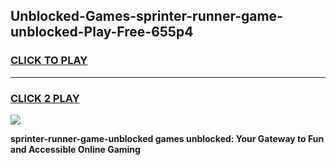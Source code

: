 
## Unblocked-Games-sprinter-runner-game-unblocked-Play-Free-655p4
<h3>
<a href="https://premium76.site?title=sprinter-runner-game-unblocked&ref=23A">CLICK TO PLAY</a></h3>
<hr>

<h3>
<a href="https://premium76.site?title=sprinter-runner-game-unblocked&ref=23A">CLICK 2 PLAY</a>
  
</h3>

<a href="https://premium76.site?title=sprinter-runner-game-unblocked&ref=23A"><img src="https://clearcache.store/games.png"></a>


**sprinter-runner-game-unblocked games unblocked: Your Gateway to Fun and Accessible Online Gaming**
